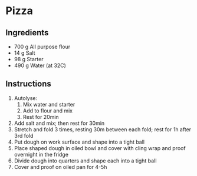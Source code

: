 # Pizza

## Ingredients
- 700 g All purpose flour
- 14 g Salt
- 98 g Starter
- 490 g Water (at 32C)

## Instructions
1. Autolyse:
   1. Mix water and starter
   2. Add to flour and mix
   3. Rest for 20min
2. Add salt and mix; then rest for 30min
3. Stretch and fold 3 times, resting 30m between each fold; rest for 1h after 3rd fold
4. Put dough on work surface and shape into a tight ball
5. Place shaped dough in oiled bowl and cover with cling wrap and proof overnight in the fridge
6. Divide dough into quarters and shape each into a tight ball
7. Cover and proof on oiled pan for 4-5h
